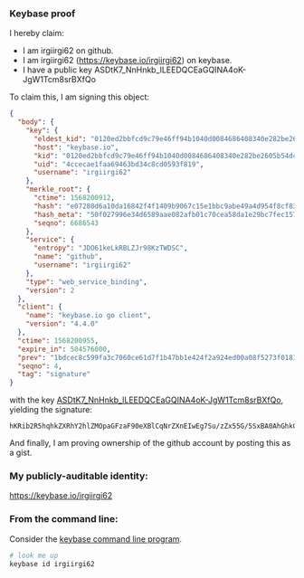### Keybase proof

I hereby claim:

  * I am irgiirgi62 on github.
  * I am irgiirgi62 (https://keybase.io/irgiirgi62) on keybase.
  * I have a public key ASDtK7_NnHnkb_lLEEDQCEaGQINA4oK-JgW1Tcm8srBXfQo

To claim this, I am signing this object:

```json
{
  "body": {
    "key": {
      "eldest_kid": "0120ed2bbfcd9c79e46ff94b1040d0084686408340e282be2605b54dc9bcb2b0577d0a",
      "host": "keybase.io",
      "kid": "0120ed2bbfcd9c79e46ff94b1040d0084686408340e282be2605b54dc9bcb2b0577d0a",
      "uid": "4ccecae1faa69463bd34c8cd0593f819",
      "username": "irgiirgi62"
    },
    "merkle_root": {
      "ctime": 1568200912,
      "hash": "e07280d6a10da16842f4f1409b9067c15e1bbc9abe49a4d954f8cf8398b1a41d069dd8b92bd9c6f45fb3f4b7edb68c93ae5c353a152789251be90b4ef63bc485",
      "hash_meta": "50f027996e34d6589aae082afb01c70cea58da1e29bc7fec1578310eeb08662d",
      "seqno": 6686543
    },
    "service": {
      "entropy": "JDO61keLkRBLZJr98KzTWDSC",
      "name": "github",
      "username": "irgiirgi62"
    },
    "type": "web_service_binding",
    "version": 2
  },
  "client": {
    "name": "keybase.io go client",
    "version": "4.4.0"
  },
  "ctime": 1568200955,
  "expire_in": 504576000,
  "prev": "1bdcec8c599fa3c7060ce61d7f1b47bb1e424f2a924ed00a08f5273f0181a69f",
  "seqno": 4,
  "tag": "signature"
}
```

with the key [ASDtK7_NnHnkb_lLEEDQCEaGQINA4oK-JgW1Tcm8srBXfQo](https://keybase.io/irgiirgi62), yielding the signature:

```
hKRib2R5hqhkZXRhY2hlZMOpaGFzaF90eXBlCqNrZXnEIwEg7Su/zZx55G/5SxBA0AhGhkCDQOKCviYFtU3JvLKwV30Kp3BheWxvYWTESpcCBMQgG9zsjFmfo8cGDOYdfxtHux5CTyqSTtAKCPUnPwGBpp/EIAShXWdEUphPN3tWO/X+u8sq33ou9K8+G6ExySGnde2QAgHCo3NpZ8RAA+Ok3pNKGlhSHgXUCCpO8Ghx6L902V8PPkdtz/Wc+wIT0DojpUblrZilsyWolpsxkp5IRsZZ5olvBGAEPdOrDahzaWdfdHlwZSCkaGFzaIKkdHlwZQildmFsdWXEIMLAOUxN2cpErRiblYXaFqdMzq2SqxrdZ084YRv9XDRvo3RhZ80CAqd2ZXJzaW9uAQ==

```

And finally, I am proving ownership of the github account by posting this as a gist.

### My publicly-auditable identity:

https://keybase.io/irgiirgi62

### From the command line:

Consider the [keybase command line program](https://keybase.io/download).

```bash
# look me up
keybase id irgiirgi62
```

